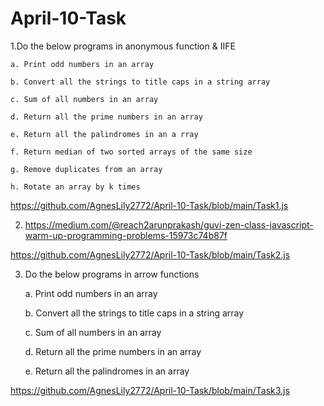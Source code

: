 # April-10-Task

1.Do the below programs in anonymous function & IIFE

    a. Print odd numbers in an array

    b. Convert all the strings to title caps in a string array

    c. Sum of all numbers in an array

    d. Return all the prime numbers in an array

    e. Return all the palindromes in an a rray

    f. Return median of two sorted arrays of the same size

    g. Remove duplicates from an array

    h. Rotate an array by k times
  
https://github.com/AgnesLily2772/April-10-Task/blob/main/Task1.js

2. https://medium.com/@reach2arunprakash/guvi-zen-class-javascript-warm-up-programming-problems-15973c74b87f

https://github.com/AgnesLily2772/April-10-Task/blob/main/Task2.js

3. Do the below programs in arrow functions

    a. Print odd numbers in an array

    b. Convert all the strings to title caps in a string array

    c. Sum of all numbers in an array

    d. Return all the prime numbers in an array

    e. Return all the palindromes in an array

https://github.com/AgnesLily2772/April-10-Task/blob/main/Task3.js
